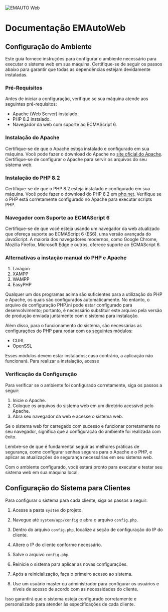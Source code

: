 ![EMAUTO Web](https://www.emsoft.inf.br/wp-content/uploads/2018/08/logo_horizontal_160x40.png)
# Documentação EMAutoWeb


## Configuração do Ambiente

Este guia fornece instruções para configurar o ambiente necessário para executar o sistema web em sua máquina. Certifique-se de seguir os passos abaixo para garantir que todas as dependências estejam devidamente instaladas.

### Pré-Requisitos

Antes de iniciar a configuração, verifique se sua máquina atende aos seguintes pré-requisitos:

- Apache (Web Server) instalado.
- PHP 8.2 instalado.
- Navegador da web com suporte ao ECMAScript 6.

### Instalação do Apache

Certifique-se de que o Apache esteja instalado e configurado em sua máquina. Você pode fazer o download do Apache no [site oficial do Apache](https://httpd.apache.org/download.cgi). Certifique-se de configurar o Apache para servir os arquivos do seu sistema web.

### Instalação do PHP 8.2

Certifique-se de que o PHP 8.2 esteja instalado e configurado em sua máquina. Você pode fazer o download do PHP 8.2 em [php.net](https://www.php.net/downloads.php). Verifique se o PHP está corretamente configurado no Apache para executar scripts PHP.

### Navegador com Suporte ao ECMAScript 6

Certifique-se de que você esteja usando um navegador da web atualizado que ofereça suporte ao ECMAScript 6 (ES6), uma versão avançada do JavaScript. A maioria dos navegadores modernos, como Google Chrome, Mozilla Firefox, Microsoft Edge e outros, oferece suporte ao ECMAScript 6.

### Alternativas a instação manual do PHP e Apache

1. Laragon
2. XAMPP
3. WAMPP
4. EasyPHP

Qualquer um dos programas acima são suficientes para a utilização do PHP e Apache, os quais são configurados automaticamente. No entanto, o arquivo de configuração PHP.ini pode estar configurado para desenvolvimento; portanto, é necessário substituir este arquivo pela versão de produção enviada juntamente com o sistema para instalação.

Além disso, para o funcionamento do sistema, são necessárias as configurações do PHP para rodar com os seguintes módulos:

- CURL
- OpenSSL

Esses módulos devem estar instalados; caso contrário, a aplicação não funcionará. Para realizar a instalação, acesse


### Verificação da Configuração

Para verificar se o ambiente foi configurado corretamente, siga os passos a seguir:

1. Inicie o Apache.
2. Coloque os arquivos do sistema web em um diretório acessível pelo Apache.
3. Abra seu navegador da web e acesse o sistema web.

Se o sistema web for carregado com sucesso e funcionar corretamente no seu navegador, significa que a configuração do ambiente foi realizada com êxito.

Lembre-se de que é fundamental seguir as melhores práticas de segurança, como configurar senhas seguras para o Apache e o PHP, e aplicar as atualizações de segurança necessárias em seu sistema web.

Com o ambiente configurado, você estará pronto para executar e testar seu sistema web em sua máquina local.



## Configuração do Sistema para Clientes

Para configurar o sistema para cada cliente, siga os passos a seguir:

1. Acesse a pasta `system` do projeto.

2. Navegue até `system/app/config` e abra o arquivo `config.php`.

3. Dentro do arquivo `config.php`, localize a seção de configuração do IP do cliente.

4. Altere o IP do cliente conforme necessário.

5. Salve o arquivo `config.php`.

6. Reinicie o sistema para aplicar as novas configurações.

7. Após a reinicialização, faça o primeiro acesso ao sistema.

8. Use um usuário master ou administrador para configurar os usuários e níveis de acesso de acordo com as necessidades do cliente.

Isso garantirá que o sistema esteja configurado corretamente e personalizado para atender às especificações de cada cliente.



